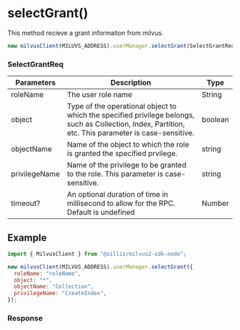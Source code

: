 # selectGrant()

This method recieve a grant information from milvus.

```javascript
new milvusClient(MILUVS_ADDRESS).userManager.selectGrant(SelectGrantReq);
```

### SelectGrantReq

| Parameters    | Description                                                                                                                                           | Type    |
| ------------- | ----------------------------------------------------------------------------------------------------------------------------------------------------- | ------- |
| roleName      | The user role name                                                                                                                                    | String  |
| object        | Type of the operational object to which the specified privilege belongs, such as Collection, Index, Partition, etc. This parameter is case-sensitive. | boolean |
| objectName    | Name of the object to which the role is granted the specified prvilege.                                                                               | string  |
| privilegeName | Name of the privilege to be granted to the role. This parameter is case-sensitive.                                                                    | string  |
| timeout?      | An optional duration of time in millisecond to allow for the RPC. Default is undefined                                                                | Number  |

## Example

```javascript
import { MilvusClient } from "@zilliz/milvus2-sdk-node";

new milvusClient(MILVUS_ADDRESS).userManager.selectGrant({
  roleName: "roleName",
  object: "*",
  objectName: "Collection",
  privilegeName: "CreateIndex",
});
```

### Response
